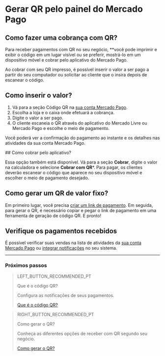 # Gerar QR pelo painel do Mercado Pago

## Como fazer uma cobrança com QR?

Para receber pagamentos com QR no seu negócio, **você pode imprimir e exibir o código em um lugar visível ou se preferir, mostrá-lo em um dispositivo móvel e cobrar pelo aplicativo do Mercado Pago.

Ao cobrar com seu QR impresso, é possível inserir o valor a ser pago a partir do seu computador ou solicitar ao cliente que o insira depois de escanear o código. 

## Como inserir o valor? 

1. Vá para a seção Código QR na [sua conta Mercado Pago](https://www.mercadopago.com.br/qr-code/amount).
2. Escolha a loja e o caixa onde efetuará a cobrança.
3. Digite o valor a ser pago.
4. O cliente escaneia o QR através do aplicativo do Mercado Livre ou Mercado Pago e escolhe o meio de pagamento.
 

Você poderá ver a confirmação do pagamento ao instante e os detalhes nas atividades da sua conta Mercado Pago.

​​## Como cobrar pelo aplicativo?

Essa opção também está disponível. Vá para a seção **Cobrar**, digite o valor na calculadora e selecione **Cobrar com QR***. Para pagar, os clientes deverão escanear o código que aparece no seu dispositivo móvel e escolher o meio de pagamento desejado.


## Como gerar um QR de valor fixo? 

Em primeiro lugar, você precisa [criar um link de pagamento](https://www.mercadopago.com.ar/tools/create). Em seguida, para gerar o QR, é necessário copiar e pegar o link de pagamento em uma ferramenta de geração de código QR. E pronto!

## Verifique os pagamentos recebidos

É possível verificar suas vendas na lista de atividades da [sua conta Mercado Pago](https://www.mercadopago[FAKER][URL][DOMAIN]/atividades) ou [integrar notificações](/developers/pt/guides/notificações/ipn/introdução) no seu sistema.


---
### Próximos passos

> LEFT_BUTTON_RECOMMENDED_PT
>
> Que é o código QR?
>
> Configura as notificações de seus pagamentos.
>
> [Que é o código QR?](/developers/pt/guides/qr-code/introduction)

> RIGHT_BUTTON_RECOMMENDED_PT
>
> Como gerar o QR?
>
> Conheça as diferentes opções de receber com QR segundo seu negócio.
>
> [Como gerar o QR?](/developers/pt/guides/qr-code/integrations)